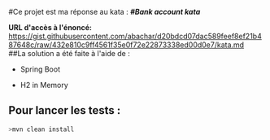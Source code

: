 #Ce projet est ma réponse au kata : **_#Bank account kata_**
 
**URL  d'accès à l'énoncé:** https://gist.githubusercontent.com/abachar/d20bdcd07dac589feef8ef21b487648c/raw/432e810c9ff4561f35e0f72e22873338ed00d0e7/kata.md  
##La solution a été faite à l'aide de :

- Spring Boot

- H2 in Memory


## Pour lancer les tests :
```bash
>mvn clean install
```

